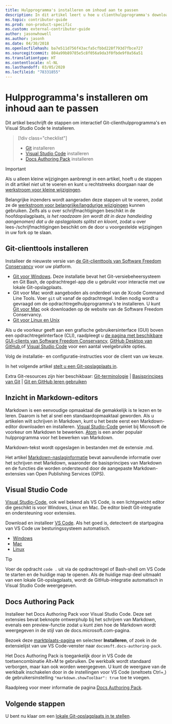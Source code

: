 ```yaml
---
title: Hulpprogramma's installeren om inhoud aan te passen
description: In dit artikel leert u hoe u clienthulpprogramma's downloadt en installeert die u nodig hebt voor Git en het bewerken van Markdown-bestanden.
ms.topic: contributor-guide
ms.prod: non-product-specific
ms.custom: external-contributor-guide
author: jasonwhowell
ms.author: jasonh
ms.date: 04/30/2018
ms.openlocfilehash: ba7e511d756f43acfa5cfbbd228f793d7fbce727
ms.sourcegitcommit: 804a99b89785e5c8f056a9da3f0fbde9f0a56a51
ms.translationtype: HT
ms.contentlocale: nl-NL
ms.lasthandoff: 03/05/2020
ms.locfileid: "78331855"
---
```

# <a name="install-content-authoring-tools"></a>Hulpprogramma's installeren om inhoud aan te passen

Dit artikel beschrijft de stappen om interactief Git-clienthulpprogramma's en Visual Studio Code te installeren.
> [!div class="checklist"]
> * [Git](https://git-scm.com/) installeren
> * [Visual Studio Code](https://code.visualstudio.com/) installeren
> * [Docs Authoring Pack](https://marketplace.visualstudio.com/items?itemName=docsmsft.docs-authoring-pack) installeren

>[!IMPORTANT]
> Als u alleen kleine wijzigingen aanbrengt in een artikel, hoeft u de stappen in dit artikel *niet* uit te voeren en kunt u rechtstreeks doorgaan naar de [werkstroom voor kleine wijzigingen](index.md#quick-edits-to-existing-documents).
>
> Belangrijke inzenders wordt aangeraden deze stappen uit te voeren, zodat ze de [werkstroom voor belangrijke/langdurige wijzigingen](how-to-write-workflows-major.md) kunnen gebruiken. Zelfs als u over schrijfmachtigingen beschikt in de hoofdopslagplaats, *is het raadzaam (en wordt dit in deze handleiding aangenomen) dat u de opslagplaats splitst en kloont*, zodat u over lees-/schrijfmachtigingen beschikt om de door u voorgestelde wijzigingen in uw fork op te slaan.

## <a name="install-git-client-tools"></a>Git-clienttools installeren 

 Installeer de nieuwste versie van [de Git-clienttools van Software Freedom Conservancy](https://git-scm.com/download/) voor uw platform. 

* [Git voor Windows](https://git-scm.com/download/win). Deze installatie bevat het Git-versiebeheersysteem en Git Bash, de opdrachtregel-app die u gebruikt voor interactie met uw lokale Git-opslagplaats.
* Git voor Mac wordt aangeboden als onderdeel van de Xcode Command Line Tools. Voer `git` uit vanaf de opdrachtregel. Indien nodig wordt u gevraagd om de opdrachtregelhulpprogramma's te installeren. U kunt [Git voor Mac](https://git-scm.com/download/mac) ook downloaden op de website van de Software Freedom Conservancy.
* [Git voor Linux en Unix](https://git-scm.com/download/linux)

Als u de voorkeur geeft aan een grafische gebruikersinterface (GUI) boven een opdrachtregelinterface (CLI), raadpleegt u [de pagina met beschikbare GUI-clients van Software Freedom Conservancy](https://git-scm.com/downloads/guis), [GitHub Desktop van GitHub ](https://desktop.github.com/) of [Visual Studio Code](https://www.visualstudio.com/products/code-vs.aspx) voor een aantal veelgebruikte opties.

Volg de installatie- en configuratie-instructies voor de client van uw keuze.

In het volgende artikel [stelt u een Git-opslagplaats in](get-started-setup-local.md).

   Extra Git-resources zijn hier beschikbaar: [Git-terminologie](https://help.github.com/articles/github-glossary) | [Basisprincipes van Git](https://git-scm.com/book/en/v2/Getting-Started-Git-Basics) | [Git en GitHub leren gebruiken](https://help.github.com/articles/good-resources-for-learning-git-and-github/)

## <a name="understand-markdown-editors"></a>Inzicht in Markdown-editors

Markdown is een eenvoudige opmaaktaal die gemakkelijk is te lezen en te leren. Daarom is het al snel een standaardopmaaktaal geworden. Als u artikelen wilt schrijven in Markdown, kunt u het beste eerst een Markdown-editor downloaden en installeren.  [Visual Studio-Code](https://code.visualstudio.com/) geniet bij Microsoft de voorkeur om Markdown te bewerken. [Atom](https://atom.io) is een ander populair hulpprogramma voor het bewerken van Markdown.

Markdown-tekst wordt opgeslagen in bestanden met de extensie .md.

Het artikel [Markdown-naslaginformatie](markdown-reference.md) bevat aanvullende informatie over het schrijven met Markdown, waaronder de basisprincipes van Markdown en de functies die worden ondersteund door de aangepaste Markdown-extensies van Open Publishing Services (OPS).

## <a name="visual-studio-code"></a>Visual Studio Code

[Visual Studio-Code](https://code.visualstudio.com/), ook wel bekend als VS Code, is een lichtgewicht editor die geschikt is voor Windows, Linux en Mac. De editor biedt Git-integratie en ondersteuning voor extensies.

Download en installeer [VS Code](https://code.visualstudio.com/). Als het goed is, detecteert de startpagina van VS Code uw besturingssysteem automatisch.

- [Windows](https://code.visualstudio.com/docs/setup/windows)
- [Mac](https://code.visualstudio.com/docs/setup/mac)
- [Linux](https://code.visualstudio.com/docs/setup/linux)

> [!TIP]
> Voer de opdracht `code .` uit via de opdrachtregel of Bash-shell om VS Code te starten en de huidige map te openen. Als de huidige map deel uitmaakt van een lokale Git-opslagplaats, wordt de GitHub-integratie automatisch in Visual Studio Code weergegeven.

## <a name="docs-authoring-pack"></a>Docs Authoring Pack
Installeer het Docs Authoring Pack voor Visual Studio Code. Deze set extensies bevat beknopte ontwerphulp bij het schrijven van Markdown, evenals een preview-functie zodat u kunt zien hoe de Markdown wordt weergegeven in de stijl van de docs.microsoft.com-pagina.

   Bezoek deze [marktplaats-pagina](https://marketplace.visualstudio.com/items?itemName=docsmsft.docs-authoring-pack) en selecteer **Installeren**, of zoek in de extensielijst van uw VS Code-venster naar `docsmsft.docs-authoring-pack`. 

   Het Docs Authoring Pack is toegankelijk door in VS Code de toetsencombinatie Alt+M te gebruiken. De werkbalk wordt standaard verborgen, maar kan ook worden weergegeven. U kunt de weergave van de werkbalk inschakelen door in de instellingen voor VS Code (sneltoets Ctrl+,) de gebruikersinstelling `"markdown.showToolbar": true` toe te voegen.

   Raadpleeg voor meer informatie de pagina [Docs Authoring Pack](how-to-write-docs-auth-pack.md).


## <a name="next-steps"></a>Volgende stappen

U bent nu klaar om een [lokale Git-opslagplaats in te stellen](get-started-setup-local.md).
